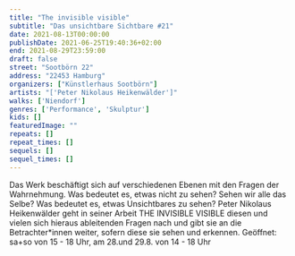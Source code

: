 ```yaml
---
title: "The invisible visible"
subtitle: "Das unsichtbare Sichtbare #21"
date: 2021-08-13T00:00:00
publishDate: 2021-06-25T19:40:36+02:00
end: 2021-08-29T23:59:00
draft: false
street: "Sootbörn 22"
address: "22453 Hamburg"
organizers: ["Künstlerhaus Sootbörn"]
artists: "['Peter Nikolaus Heikenwälder']"
walks: ['Niendorf']
genres: ['Performance', 'Skulptur']
kids: []
featuredImage: ""
repeats: []
repeat_times: []
sequels: []
sequel_times: []
---
```


Das Werk beschäftigt sich auf verschiedenen Ebenen mit den Fragen der Wahrnehmung.  Was bedeutet es, etwas nicht zu sehen? Sehen wir alle das Selbe? Was bedeutet es, etwas Unsichtbares zu sehen? Peter Nikolaus Heikenwälder geht in seiner Arbeit THE INVISIBLE VISIBLE diesen und vielen sich hieraus ableitenden Fragen nach und gibt sie an die Betrachter\*innen weiter, sofern diese sie sehen und erkennen. Geöffnet: sa+so von 15 - 18 Uhr, am 28.und 29.8. von 14 - 18 Uhr